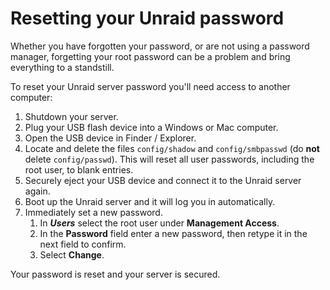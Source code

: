 # Resetting your Unraid password

Whether you have forgotten your password, or are not using a password manager, forgetting your root password can be a problem and bring everything to a standstill.

To reset your Unraid server password you'll need access to another computer:

1. Shutdown your server.
2. Plug your USB flash device into a Windows or Mac computer.
3. Open the USB device in Finder / Explorer.
4. Locate and delete the files `config/shadow` and `config/smbpasswd` (do **not** delete `config/passwd`). This will reset all user passwords, including the root user, to blank entries.
5. Securely eject your USB device and connect it to the Unraid server again.
6. Boot up the Unraid server and it will log you in automatically.
7. Immediately set a new password.
   1. In ***Users*** select the root user under **Management Access**.
   3. In the **Password** field enter a new password, then retype it in the next field to confirm.
   4. Select **Change**.

Your password is reset and your server is secured.